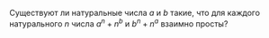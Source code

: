 Существуют ли натуральные числа $a$ и $b$ такие, что для каждого натурального $n$ 
числа ${{a}^{n}}+{{n}^{b}}$ и ${{b}^{n}}+{{n}^{a}}$ взаимно просты?